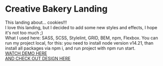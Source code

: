 # Creative Bakery Landing
This landing about... cookies!!!
<br>
I love this landing, but I decided to add some new styles and effects, I hope it's not too much ;)
<br>
What I used here: SASS, SCSS, Stylelint, GRID, BEM, npm, Flexbox.
You can run my project local, for this: you need to install node version v14.21, than install all packages via npm i, and run project with npm run start.
<br>
[WATCH DEMO HERE](https://willwildred.github.io/creativeBakery/)
<br>
[AND CHECK OUT DESIGN HERE](https://www.figma.com/file/dY3izAm0Vspsmra4lQWQIP/Bakerlab_FE-students?type=design&node-id=11342-1117&mode=design&t=Mda1Ego5AsrGKb9J-0)

